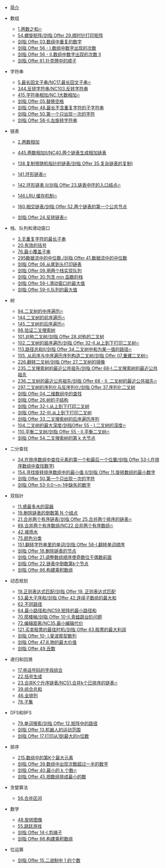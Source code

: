 * [简介](README.md)


* 数组

    - [1.两数之和:fire:](leetcode/1.两数之和.md)
    - [54.螺旋矩阵/剑指 Offer 29.顺时针打印矩阵](剑指offer/29.顺时针打印矩阵.md)
    - [剑指 Offer 03.数组中重复的数字](剑指offer/03.数组中重复的数字.md)
    - [剑指 Offer 56 - I.数组中数字出现的次数](剑指offer/56-I.数组中数字出现的次数.md)
    - [剑指 Offer 56 - II.数组中数字出现的次数 II](剑指offer/56-II.数组中数字出现的次数II.md)
    - [剑指 Offer 61.扑克牌中的顺子](剑指offer/61.扑克牌中的顺子.md)


- 字符串

    - [5.最长回文子串/NC17.最长回文子串🔥](leetcode/5.最长回文子串.md)
    - [344.反转字符串/NC103.反转字符串](leetcode/344.反转字符串.md)
    - [415.字符串相加/NC.1大数相加🔥](leetcode/415.字符串相加.md)
    - [剑指 Offer 05.替换空格](剑指offer/05.替换空格.md)
    - [剑指 Offer 48.最长不含重复字符的子字符串](剑指offer/48.最长不含重复字符的子字符串.md)
    - [剑指 Offer 50.第一个只出现一次的字符](剑指offer/50.第一个只出现一次的字符.md)
    - [剑指 Offer 58-II.左旋转字符串](剑指offer/58-II.左旋转字符串.md)

- 链表

    - [2.两数相加](leetcode/2.两数相加.md)
    
    - [445.两数相加II/NC40.两个链表生成相加链表](leetcode/445.两数相加II.md)
    
    - [138.复制带随机指针的链表/剑指 Offer 35.复杂链表的复制)](剑指offer/35.复杂链表的复制.md)
    
    - [141.环形链表:fire:](leetcode/141.环形链表.md)
    
    - [142.环形链表 II/剑指 Offer 23.链表中环的入口结点:fire:](剑指offer/23.链表中环的入口结点.md)
    
    - [146.LRU 缓存机制:fire:](leetcode/146.LRU缓存机制.md)
    
    - [160.相交链表/剑指 Offer 52.两个链表的第一个公共节点](剑指offer/52.两个链表的第一个公共节点.md)
    
    - [剑指 Offer 24.反转链表:fire:](剑指offer/24.反转链表.md)
    
      


- 栈、队列和滑动窗口

  - [3.无重复字符的最长子串](leetcode/3.无重复字符的最长子串.md)
  - [20.有效的括号](leetcode/20.有效的括号.md)
  - [76.最小覆盖子串](leetcode/76.最小覆盖子串.md)
  - [295数据流中的中位数./剑指 Offer 41.数据流中的中位数](https://leetcode-cn.com/problems/shu-ju-liu-zhong-de-zhong-wei-shu-lcof/)
  - [剑指 Offer 06.从尾到头打印链表](剑指offer/06.从尾到头打印链表.md)
  - [剑指 Offer 09.用两个栈实现队列](剑指offer/09.用两个栈实现队列.md)
  - [剑指 Offer 30.包含 min 函数的栈](剑指offer/30.包含min函数的栈.md)
  - [剑指 Offer 59-I.滑动窗口的最大值](剑指offer/59-I.滑动窗口的最大值.md)
  - [剑指 Offer 59-II.队列的最大值](剑指offer/59-II.队列的最大值.md)

- 树

    - [94.二叉树的中序遍历:fire:](leetcode/94.二叉树的中序遍历.md)
    - [144.二叉树的前序遍历:fire:](leetcode/144.二叉树的前序遍历.md)
    - [145.二叉树的后序遍历:fire:](leetcode/145.二叉树的后序遍历.md)
    - [98.验证二叉搜索树](leetcode/98.验证二叉搜索树.md)
    - [101.对称二叉树/剑指 Offer 28.对称的二叉树](剑指offer/28.对称的二叉树.md)
    - [102.二叉树的层序遍历/剑指 Offer 32-II.从上到下打印二叉树:fire:](剑指offer/32-II.从上到下打印二叉树.md)
    - [113.路径总和II/剑指 Offer 34.二叉树中和为某一值的路径:fire:](剑指offer/34.二叉树中和为某一值的路径.md)
    - [105. 从前序与中序遍历序列构造二叉树/剑指 Offer 07.重建二叉树:fire:](剑指offer/07.重建二叉树.md)
    - [226.翻转二叉树/剑指 Offer 27.二叉树的镜像](剑指offer/27.二叉树的镜像.md)
    - [235.二叉搜索树的最近公共祖先/剑指 Offer 68-I.二叉搜索树的最近公共祖先](剑指offer/68-I.二叉搜索树的最近公共祖先.md)
    - [236.二叉树的最近公共祖先/剑指 Offer 68 - II. 二叉树的最近公共祖先:fire:](leetcode/236.二叉树的最近公共祖先.md)
    - [297.二叉树的序列化与反序列化/剑指 Offer 37.序列化二叉树](剑指offer/37.序列化二叉树.md)
    - [剑指 Offer 04.二维数组中的查找](剑指offer/04.二维数组中的查找.md)
    - [剑指 Offer 26.树的子结构](剑指offer/26.树的子结构.md)
    - [剑指 Offer 32-I.从上到下打印二叉树](剑指offer/32-I.从上到下打印二叉树.md)
    - [剑指 Offer 32-III.从上到下打印二叉树](剑指offer/32-III.从上到下打印二叉树.md)
    - [剑指 Offer 33.二叉搜索树的后序遍历序列](剑指offer/33.二叉搜索树的后序遍历序列.md)
    - [104.二叉树的最大深度/剑指Offer 55 - I.二叉树的深度:fire:](55-I.二叉树的深度.md)
    - [110.平衡二叉树/剑指 Offer 55 - II.平衡二叉树:fire:](剑指offer/55-II.平衡二叉树.md)
    - [剑指 Offer 54.二叉搜索树的第 k 大节点](剑指offer/54.二叉搜索树的第k大节点.md)

- 二分查找

    - [34.在排序数组中查找元素的第一个和最后一个位置/剑指 Offer 53-I.在排序数组中查找数字I](剑指offer/53-I.在排序数组中查找数字I.md)
    - [154.寻找旋转排序数组中的最小值 II/剑指 Offer 11.旋转数组的最小数字](剑指offer/11.旋转数组的最小数字.md)
    - [剑指 Offer 50.第一个只出现一次的字符](剑指offer/50.第一个只出现一次的字符.md)
    - [剑指 Offer 53-II.0～n-1中缺失的数字](剑指offer/53-II.0～n-1中缺失的数字.md)
    
- 双指针

    - [11.盛最多水的容器](leetcode/11.盛最多水的容器.md)
    - [19.删除链表的倒数第 N 个结点](leetcode/19.删除链表的倒数第N个结点.md)
    - [21.合并两个有序链表/剑指 Offer 25.合并两个排序的链表:fire:](剑指offer/25.合并两个排序的链表.md)
    - [88.合并两个有序数组/NC22.合并两个有序数组:fire:](leetcode/88.合并两个有序数组.md)
    - [42.接雨水](leetcode/42.接雨水.md)
    - [75.颜色分类](leetcode/75.颜色分类.md)
    - [151.翻转字符串里的单词/剑指 Offer 58-I.翻转单词顺序](剑指offer/58-I.翻转单词顺序.md)
    - [剑指 Offer 18.删除链表的节点](剑指offer/18.删除链表的节点.md)
    - [剑指 Offer 21.调整数组顺序使奇数位于偶数前面](剑指offer/21.调整数组顺序使奇数位于偶数前面.md)
    - [剑指 Offer 22.链表中倒数第k个节点](剑指offer/22.链表中倒数第k个节点.md)
    - [剑指 Offer 66.构建乘积数组](剑指offer/66.构建乘积数组.md)
    
- 动态规划

    - [19.正则表达式匹配/剑指 Offer 19. 正则表达式匹配](剑指offer/19.正则表达式匹配.md)
    - [53.最大子序和/剑指 Offer 42.连续子数组的最大和](剑指offer/42.连续子数组的最大和.md)
    - [62.不同路径](leetcode/62.不同路径.md)
    - [64.最小路径和/NC59.矩阵的最小路径和](leetcode/64.最小路径和.md)
    - [70.爬楼梯/剑指 Offer 10-II.青蛙跳台阶问题](剑指offer/10-II.青蛙跳台阶问题.md)
    - [72.编辑距离/NC35.最小编辑代价](leetcode/72.编辑距离.md)
    - [121.买卖股票的最佳时机/剑指 Offer 63.股票的最大利润](剑指offer/63.股票的最大利润.md)
    - [剑指 Offer 10- I.斐波那契数列](剑指offer/10-I.斐波那契数列.md)
    - [剑指 Offer 47.礼物的最大价值](剑指offer/47.礼物的最大价值.md)
    - [剑指 Offer 49.丑数](剑指offer/49.丑数.md)
    
- 递归和回溯

    - [17.电话号码的字母组合](leetcode/17.电话号码的字母组合.md)
    - [22.括号生成](leetcode/22.括号生成.md)
    - [23.合并K个升序链表/NC51.合并k个已排序的链表:fire:](leetcode/23.合并K个升序链表.md)
    - [39.组合总和](leetcode/39.组合总和.md)
    - [46.全排列](leetcode/46.全排列.md)
    - [78.子集](leetcode/78.子集.md)
    
- DFS和BFS

    - [79.单词搜索/剑指 Offer 12.矩阵中的路径](剑指offer/12.矩阵中的路径.md)
    - [剑指 Offer 13.机器人的运动范围](剑指offer/13.机器人的运动范围.md)
    - [剑指 Offer 17.打印从1到最大的n位数](剑指offer/17.打印从1到最大的n位数.md)
    
- 排序

    - [215.数组中的第K个最大元素](leetcode/215.数组中的第K个最大元素.md)
    - [剑指 Offer 39.数组中出现次数超过一半的数字](剑指offer/39.数组中出现次数超过一半的数字.md)
    - [剑指 Offer 40.最小的 k 个数:fire:](剑指offer/40.最小的k个数.md)
    - [剑指 Offer 45.把数组排成最小的数](剑指offer/45.把数组排成最小的数.md)
    
- 贪婪算法

    - [56.合并区间](leetcode/56.合并区间.md)

- 数学

    - [48.旋转图像](leetcode/48.旋转图像.md)
    - [55.跳跃游戏](leetcode/55.跳跃游戏.md)
    - [剑指 Offer 14-I.剪绳子](剑指offer/14-I.剪绳子.md)
    - [剑指 Offer 66.构建乘积数组](https://leetcode-cn.com/problems/two-sum/)

- 位运算

    - [剑指 Offer 15.二进制中 1 的个数](剑指offer/15.二进制中1的个数.md)

